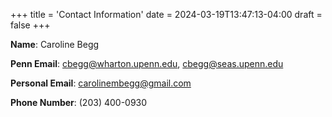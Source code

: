 +++
title = 'Contact Information'
date = 2024-03-19T13:47:13-04:00
draft = false
+++

**Name**: Caroline Begg

**Penn Email**: <cbegg@wharton.upenn.edu>, <cbegg@seas.upenn.edu>

**Personal Email**: <carolinembegg@gmail.com>

**Phone Number**: (203) 400-0930
